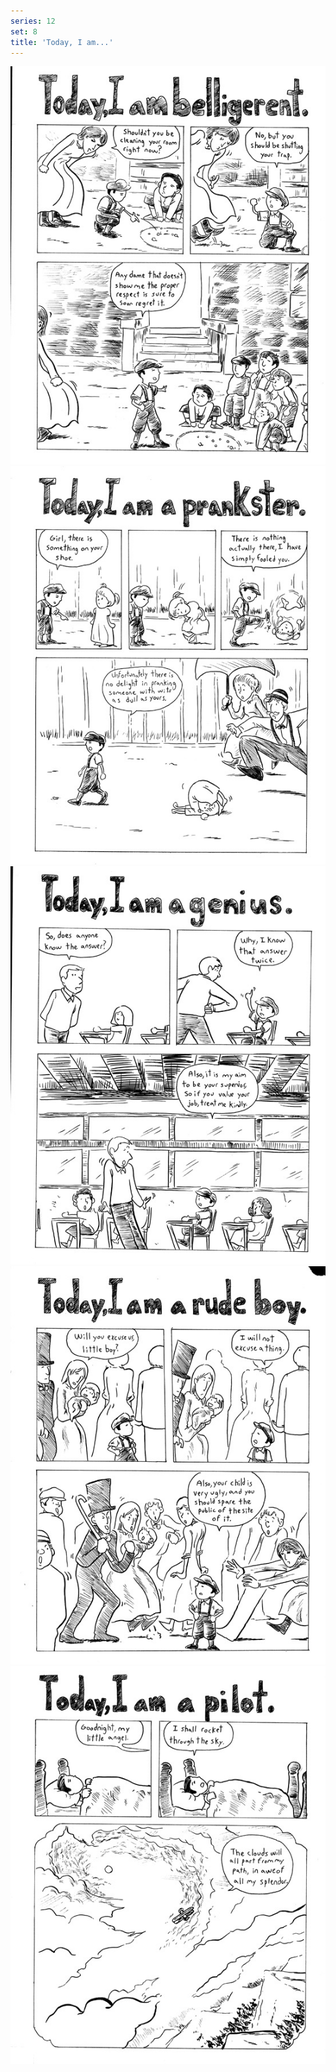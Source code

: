 ```yaml
---
series: 12
set: 8
title: 'Today, I am...'
---
```


![](../../../../assets/2006-comic-revue/part-8/pg086.jpg)
![](../../../../assets/2006-comic-revue/part-8/pg087.jpg)
![](../../../../assets/2006-comic-revue/part-8/pg088.jpg)
![](../../../../assets/2006-comic-revue/part-8/pg089.jpg)
![](../../../../assets/2006-comic-revue/part-8/pg090.jpg)